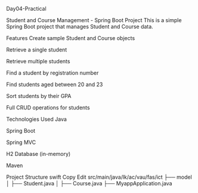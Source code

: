 Day04-Practical

Student and Course Management - Spring Boot Project
This is a simple Spring Boot project that manages Student and Course data.

Features
Create sample Student and Course objects

Retrieve a single student

Retrieve multiple students

Find a student by registration number

Find students aged between 20 and 23

Sort students by their GPA

Full CRUD operations for students

Technologies Used
Java

Spring Boot

Spring MVC

H2 Database (in-memory)

Maven

Project Structure
swift
Copy
Edit
src/main/java/lk/ac/vau/fas/ict
├── model
│   ├── Student.java
│   ├── Course.java
├── MyappApplication.java